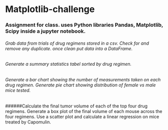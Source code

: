 # Matplotlib-challenge
### Assignment for class. uses Python libraries Pandas, Matplotlib, Scipy inside a jupyter notebook.
###### Grab data from trials of drug regimens stored in a csv. Check for and remove any duplicate. once clean put data into a DataFrame.
###### Generate a summary statistics tabel sorted by drug regimen.
###### Generate a bar chart showing the number of measurements taken on each drug regimen. Generate pie chart showing distribution of female vs male mice tested.
######Calculate the final tumor volume of each of the top four drug regimens. Generate a box plot of the final volume of each mouse across the four regimens. Use a scatter plot and calculate a linear regression  on mice treated by Capomulin.

